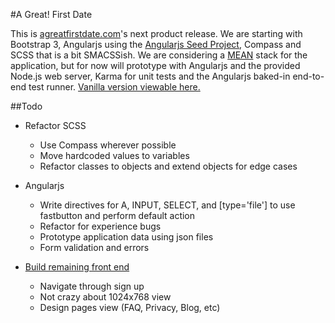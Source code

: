 #A Great! First Date

This is [agreatfirstdate.com](https://agreatfirstdate.com/)'s next product release. We are starting with Bootstrap 3, Angularjs using the [Angularjs Seed Project](https://github.com/angular/angular-seed/), Compass and SCSS that is a bit SMACSSish. We are considering a [MEAN](http://mean.io/) stack for the application, but for now will prototype with Angularjs and the provided Node.js web server, Karma for unit tests and the Angularjs baked-in end-to-end test runner. [Vanilla version viewable here.](http://www.agreatfirstdate.com.php53-5.dfw1-2.websitetestlink.com/)

##Todo

+ Refactor SCSS
  + Use Compass wherever possible
  + Move hardcoded values to variables
  + Refactor classes to objects and extend objects for edge cases

+ Angularjs
  + Write directives for A, INPUT, SELECT, and [type='file'] to use fastbutton and perform default action
  + Refactor for experience bugs
  + Prototype application data using json files
  + Form validation and errors

+ [Build remaining front end](http://goo.gl/IeSVI6)
  + Navigate through sign up
  + Not crazy about 1024x768 view
  + Design pages view (FAQ, Privacy, Blog, etc)